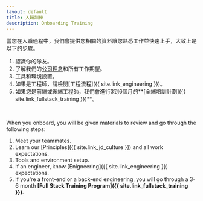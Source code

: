 ```yaml
---
layout: default
title: 入職訓練
description: Onboarding Training
---
```


當您在入職過程中，我們會提供您相關的資料讓您熟悉工作並快速上手，大致上是以下的步驟。

1. 認識你的隊友。
1. 了解我們的[公司理念]({{site.link_jd_culture}})和所有工作期望。
1. 工具和環境設置。
1. 如果是工程師，請檢閱[工程流程]({{ site.link_engineering }})。
1. 如果您是前端或後端工程師，我們會進行3到6個月的**[全端培訓計劃]({{ site.link_fullstack_training }})**。

<br>

When you onboard, you will be given materials to review and go through the following steps:

1. Meet your teammates.
1. Learn our [Principles]({{ site.link_jd_culture }}) and all work expectations.
1. Tools and environment setup.
1. If an engineer, know [Enigneering]({{ site.link_engineering }}) expectations.
1. If you're a front-end or a back-end engineering, you will go through a 3-6 month **[Full Stack Training Program]({{ site.link_fullstack_training }})**. 